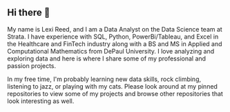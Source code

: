 ## Hi there 👋

My name is Lexi Reed, and I am a Data Analyst on the Data Science team at Strata. I have experience with SQL, Python, PowerBi/Tableau, and Excel in the Healthcare and FinTech industry along with a BS and MS in Applied and Computational Mathematics from DePaul University. I love analyzing and exploring data and here is where I share some of my professional and passion projects. 

In my free time, I'm probably learning new data skills, rock climbing, listening to jazz, or playing with my cats. Please look around at my pinned repositories to view some of my projects and browse other repositories that look interesting as well.

<!--
**lreed2450/lreed2450** is a ✨ _special_ ✨ repository because its `README.md` (this file) appears on your GitHub profile.

Here are some ideas to get you started:

- 🔭 I’m currently working on ...
- 🌱 I’m currently learning ...
- 👯 I’m looking to collaborate on ...
- 🤔 I’m looking for help with ...
- 💬 Ask me about ...
- 📫 How to reach me: ...
- 😄 Pronouns: ...
- ⚡ Fun fact: ...
-->
